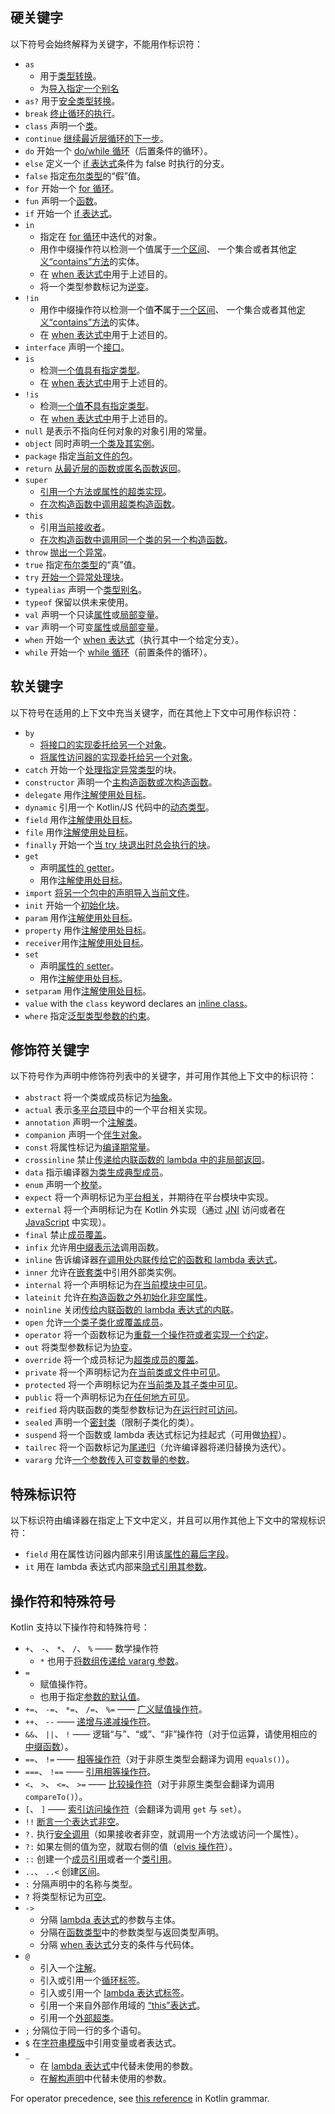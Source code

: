 [//]: # (title: 关键字与操作符)

## 硬关键字

以下符号会始终解释为关键字，不能用作标识符：

 * `as`
   - 用于[类型转换](typecasts.md#不安全的转换操作符)。
   - 为[导入指定一个别名](packages.md#导入)
 * `as?` 用于[安全类型转换](typecasts.md#安全的可空转换操作符)。
 * `break` [终止循环的执行](returns.md)。
 * `class` 声明一个[类](classes.md)。
 * `continue` [继续最近层循环的下一步](returns.md)。
 * `do` 开始一个 [do/while 循环](control-flow.md#while-循环)（后置条件的循环）。
 * `else` 定义一个 [if 表达式](control-flow.md#if-表达式)条件为 false 时执行的分支。
 * `false` 指定[布尔类型](booleans.md)的“假”值。
 * `for` 开始一个 [for 循环](control-flow.md#for-循环)。
 * `fun` 声明一个[函数](functions.md)。
 * `if` 开始一个 [if 表达式](control-flow.md#if-表达式)。
 * `in`
   - 指定在 [for 循环](control-flow.md#for-循环)中迭代的对象。
   - 用作中缀操作符以检测一个值属于[一个区间](ranges.md)、
     一个集合或者其他[定义“contains”方法](operator-overloading.md#in-操作符)的实体。
   - 在 [when 表达式中](control-flow.md#when-表达式)用于上述目的。
   - 将一个类型参数标记为[逆变](generics.md#声明处型变)。
 * `!in`
   - 用作中缀操作符以检测一个值**不**属于[一个区间](ranges.md)、
     一个集合或者其他[定义“contains”方法](operator-overloading.md#in-操作符)的实体。
   - 在 [when 表达式中](control-flow.md#when-表达式)用于上述目的。
 * `interface` 声明一个[接口](interfaces.md)。
 * `is`
   - 检测[一个值具有指定类型](typecasts.md#is-与-is-操作符)。
   - 在 [when 表达式中](control-flow.md#when-表达式)用于上述目的。
 * `!is`
   - 检测[一个值**不**具有指定类型](typecasts.md#is-与-is-操作符)。
   - 在 [when 表达式中](control-flow.md#when-表达式)用于上述目的。
 * `null` 是表示不指向任何对象的对象引用的常量。
 * `object` 同时声明[一个类及其实例](object-declarations.md)。
 * `package` 指定[当前文件的包](packages.md)。
 * `return` [从最近层的函数或匿名函数返回](returns.md)。
 * `super`
   - [引用一个方法或属性的超类实现](inheritance.md#调用超类实现)。
   - [在次构造函数中调用超类构造函数](classes.md#继承)。
 * `this`
   - 引用[当前接收者](this-expressions.md)。
   - [在次构造函数中调用同一个类的另一个构造函数](classes.md#构造函数)。
 * `throw` [抛出一个异常](exceptions.md)。
 * `true` 指定[布尔类型](booleans.md)的“真”值。
 * `try` [开始一个异常处理块](exceptions.md)。
 * `typealias` 声明一个[类型别名](type-aliases.md)。
 * `typeof` 保留以供未来使用。
 * `val` 声明一个只读[属性](properties.md)或[局部变量](basic-syntax.md#变量)。
 * `var` 声明一个可变[属性](properties.md)或[局部变量](basic-syntax.md#变量)。
 * `when` 开始一个 [when 表达式](control-flow.md#when-表达式)（执行其中一个给定分支）。
 * `while` 开始一个 [while 循环](control-flow.md#while-循环)（前置条件的循环）。

## 软关键字

以下符号在适用的上下文中充当关键字，而在<!--
-->其他上下文中可用作标识符：

 * `by`
   - [将接口的实现委托给另一个对象](delegation.md)。
   - [将属性访问器的实现委托给另一个对象](delegated-properties.md)。
 * `catch` 开始一个[处理指定异常类型](exceptions.md)的块。
 * `constructor` 声明一个[主构造函数或次构造函数](classes.md#构造函数)。
 * `delegate` 用作[注解使用处目标](annotations.md#注解使用处目标)。
 * `dynamic` 引用一个 Kotlin/JS 代码中的[动态类型](dynamic-type.md)。
 * `field` 用作[注解使用处目标](annotations.md#注解使用处目标)。
 * `file` 用作[注解使用处目标](annotations.md#注解使用处目标)。
 * `finally` 开始一个[当 try 块退出时总会执行的块](exceptions.md)。
 * `get`
   - 声明[属性的 getter](properties.md#getter-与-setter)。
   - 用作[注解使用处目标](annotations.md#注解使用处目标)。
 * `import` [将另一个包中的声明导入当前文件](packages.md)。
 * `init` 开始一个[初始化块](classes.md#构造函数)。
 * `param` 用作[注解使用处目标](annotations.md#注解使用处目标)。
 * `property` 用作[注解使用处目标](annotations.md#注解使用处目标)。
 * `receiver`用作[注解使用处目标](annotations.md#注解使用处目标)。
 * `set`
   - 声明[属性的 setter](properties.md#getter-与-setter)。
   - 用作[注解使用处目标](annotations.md#注解使用处目标)。
 * `setparam` 用作[注解使用处目标](annotations.md#注解使用处目标)。
 * `value` with the `class` keyword declares an [inline class](inline-classes.md)。
 * `where` 指定[泛型类型参数的约束](generics.md#上界)。

## 修饰符关键字

以下符号作为声明中修饰符列表中的关键字，并可用作其他上下文中<!--
-->的标识符：

 * `abstract` 将一个类或成员标记为[抽象](classes.md#抽象类)。
 * `actual` 表示[多平台项目](multiplatform.md)中的一个平台相关实现。
 * `annotation` 声明一个[注解类](annotations.md)。
 * `companion` 声明一个[伴生对象](object-declarations.md#伴生对象)。
 * `const` 将属性标记为[编译期常量](properties.md#编译期常量)。
 * `crossinline` 禁止[传递给内联函数的 lambda 中的非局部返回](inline-functions.md#非局部返回)。
 * `data` 指示编译器[为类生成典型成员](data-classes.md)。
 * `enum` 声明一个[枚举](enum-classes.md)。
 * `expect` 将一个声明标记为[平台相关](multiplatform.md)，并期待在平台模块中实现。
 * `external` 将一个声明标记为在 Kotlin 外实现（通过 [JNI](java-interop.md#在-kotlin-中使用-jni) 访问或者在 [JavaScript](js-interop.md#external-修饰符) 中实现）。
 * `final` 禁止[成员覆盖](inheritance.md#覆盖方法)。
 * `infix` 允许用[中缀表示法](functions.md#中缀表示法)调用函数。
 * `inline` 告诉编译器[在调用处内联传给它的函数和 lambda 表达式](inline-functions.md)。
 * `inner` 允许在[嵌套类](nested-classes.md)中引用外部类实例。
 * `internal` 将一个声明标记为[在当前模块中可见](visibility-modifiers.md)。
 * `lateinit` 允许[在构造函数之外初始化非空属性](properties.md#延迟初始化属性与变量)。
 * `noinline` 关闭[传给内联函数的 lambda 表达式的内联](inline-functions.md#noinline)。
 * `open` 允许[一个类子类化或覆盖成员](classes.md#继承)。
 * `operator` 将一个函数标记为[重载一个操作符或者实现一个约定](operator-overloading.md)。
 * `out` 将类型参数标记为[协变](generics.md#声明处型变)。
 * `override` 将一个成员标记为[超类成员的覆盖](inheritance.md#覆盖方法)。
 * `private` 将一个声明标记为[在当前类或文件中可见](visibility-modifiers.md)。
 * `protected` 将一个声明标记为[在当前类及其子类中可见](visibility-modifiers.md)。
 * `public` 将一个声明标记为[在任何地方可见](visibility-modifiers.md)。
 * `reified` 将内联函数的类型参数标记为[在运行时可访问](inline-functions.md#具体化的类型参数)。
 * `sealed` 声明一个[密封类](sealed-classes.md)（限制子类化的类）。
 * `suspend` 将一个函数或 lambda 表达式标记为挂起式（可用做[协程](coroutines-overview.md)）。
 * `tailrec` 将一个函数标记为[尾递归](functions.md#尾递归函数)（允许编译器将递归替换为迭代）。
 * `vararg` 允许[一个参数传入可变数量的参数](functions.md#可变数量的参数varargs)。

## 特殊标识符

以下标识符由编译器在指定上下文中定义，并且可以用作其他上下文中的常规<!--
-->标识符：

 * `field` 用在属性访问器内部来引用该[属性的幕后字段](properties.md#幕后字段)。
 * `it` 用在 lambda 表达式内部来[隐式引用其参数](lambdas.md#it单个参数的隐式名称)。

## 操作符和特殊符号

Kotlin 支持以下操作符和特殊符号：

 * `+`、 `-`、 `*`、 `/`、 `%` —— 数学操作符
   - `*` 也用于[将数组传递给 vararg 参数](functions.md#可变数量的参数varargs)。
 * `=`
   - 赋值操作符。
   - 也用于指定[参数的默认值](functions.md#默认参数)。
 * `+=`、 `-=`、 `*=`、 `/=`、 `%=` —— [广义赋值操作符](operator-overloading.md#广义赋值)。
 * `++`、 `--` —— [递增与递减操作符](operator-overloading.md#递增与递减)。
 * `&&`、 `||`、 `!` —— 逻辑“与”、“或”、“非”操作符（对于位运算，请使用相应的[中缀函数](numbers.md#数字运算)）。
 * `==`、 `!=` —— [相等操作符](operator-overloading.md#相等与不等操作符)（对于非原生类型会翻译为调用 `equals()`）。
 * `===`、 `!==` —— [引用相等操作符](equality.md#引用相等)。
 * `<`、 `>`、 `<=`、 `>=` —— [比较操作符](operator-overloading.md#比较操作符)（对于非原生类型会翻译为调用 `compareTo()`）。
 * `[`、 `]` —— [索引访问操作符](operator-overloading.md#索引访问操作符)（会翻译为调用 `get` 与 `set`）。
 * `!!` [断言一个表达式非空](null-safety.md#-操作符)。
 * `?.` 执行[安全调用](null-safety.md#安全的调用)（如果接收者非空，就调用一个方法或访问一个属性）。
 * `?:` 如果左侧的值为空，就取右侧的值（[elvis 操作符](null-safety.md#elvis-操作符)）。
 * `::` 创建一个[成员引用](reflection.md#函数引用)或者一个[类引用](reflection.md#类引用)。
 * `..`、 `..<` 创建[区间](ranges.md)。
 * `:` 分隔声明中的名称与类型。
 * `?` 将类型标记为[可空](null-safety.md#可空类型与非空类型)。
 * `->`
   - 分隔 [lambda 表达式](lambdas.md#lambda-表达式语法)的参数与主体。
   - 分隔在[函数类型](lambdas.md#函数类型)中的参数类型与返回类型声明。
   - 分隔 [when 表达式](control-flow.md#when-表达式)分支的条件与代码体。
 * `@`
   - 引入一个[注解](annotations.md#用法)。
   - 引入或引用一个[循环标签](returns.md#break-与-continue-标签)。
   - 引入或引用一个 [lambda 表达式标签](returns.md#返回到标签)。
   - 引用一个来自外部作用域的 [“this”表达式](this-expressions.md#限定的-this)。
   - 引用一个[外部超类](inheritance.md#调用超类实现)。
 * `;` 分隔位于同一行的多个语句。
 * `$` 在[字符串模版](strings.md#字符串模板)中引用变量或者表达式。
 * `_`
   - 在 [lambda 表达式](lambdas.md#下划线用于未使用的变量)中代替未使用的参数。
   - 在[解构声明](destructuring-declarations.md#下划线用于未使用的变量)中代替未使用的参数。

For operator precedence, see [this reference](https://kotlinlang.org/docs/reference/grammar.html#expressions) in Kotlin grammar.